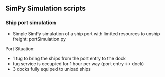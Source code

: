 ## SimPy Simulation scripts

### Ship port simulation
- Simple SimPy simulation of a ship port with limited resources to unship freight: portSimulation.py

Port Situation:
- 1 tug to bring the ships from the port entry to the dock
- tug service is occupied for 1 hour per way (port entry <-> dock)
- 3 docks fully equiped to unload ships


